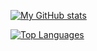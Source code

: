 [![My GitHub stats](https://github-readme-stats.vercel.app/api?username=dericksonlossit&theme=jolly)](https://github.com/anuraghazra/github-readme-stats)

[![Top Languages](https://github-readme-stats.vercel.app/api/top-langs/?username=dericksonlossit)](https://github.com/anuraghazra/github-readme-stats)
